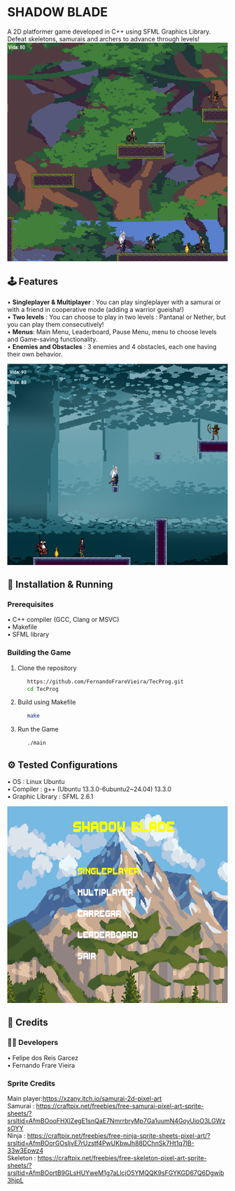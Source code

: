 # SHADOW BLADE
   A 2D platformer game developed in C++ using SFML Graphics Library. Defeat skeletons, samurais and archers to advance through levels! <br>
   <img src="assets/imagens/fase1.png" width="750" height="500"> <br>
   
## 🕹️ Features 
   • **Singleplayer & Multiplayer** : You can play singleplayer with a samurai or with a friend in cooperative mode (adding a warrior gueisha!) <br>
   • **Two levels** : You can choose to play in two levels : Pantanal or Nether, but you can play them consecutively! <br>
   • **Menus**: Main Menu, Leaderboard, Pause Menu, menu to choose levels and Game-saving functionality. <br>
   • **Enemies and Obstacles** : 3  enemies and 4 obstacles, each one having their own behavior. <br>

   <img src="assets/imagens/fase2.png" width="750" height="460"> <br>
## 🚀 Installation & Running
   ### Prerequisites
   • C++ compiler (GCC, Clang or MSVC) <br>
   • Makefile <br>
   • SFML library <br>
   ### Building the Game
   1. Clone the repository 
      ```sh
         https://github.com/FernandoFrareVieira/TecProg.git
         cd TecProg
      ```
   2. Build using Makefile
         ```sh
            make
         ```
   3. Run the Game
         ```sh
            ./main
         ```
   ## ⚙️ Tested Configurations  
   • OS : Linux Ubuntu    
   • Compiler : g++ (Ubuntu 13.3.0-6ubuntu2~24.04) 13.3.0  
   • Graphic Library : SFML 2.6.1

   
   <img src="assets/imagens/menu.png" width="650" height="450"> <br>


## 📜 Credits 
   ### :technologist: Developers 
   • Felipe dos Reis Garcez <br>
   • Fernando Frare Vieira
   ### Sprite Credits 
   Main player:https://xzany.itch.io/samurai-2d-pixel-art  
   Samurai : https://craftpix.net/freebies/free-samurai-pixel-art-sprite-sheets/?srsltid=AfmBOooFHXlZegE1snQaE7NmrrbryMp7Ga1uumN4GoyUioO3LGWzsOYY  
   Ninja : https://craftpix.net/freebies/free-ninja-sprite-sheets-pixel-art/?srsltid=AfmBOorGOsljvE7rUzstf4PwUKbwJh88DChnSk7Ht1q7IB-33w3Epwz4  
   Skeleton : https://craftpix.net/freebies/free-skeleton-pixel-art-sprite-sheets/?srsltid=AfmBOortB9GLsHUYweM1g7aLlcjO5YMQQK9sFGYKGD67Q6Dgwib3hjpL    
   
   
